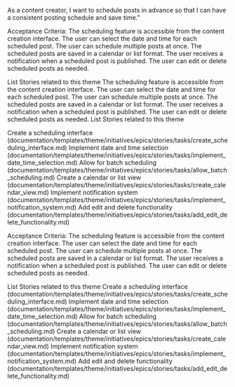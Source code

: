 As a content creator, I want to schedule posts in advance so that I can have a consistent posting schedule and save time."

Acceptance Criteria:
The scheduling feature is accessible from the content creation interface.
The user can select the date and time for each scheduled post.
The user can schedule multiple posts at once.
The scheduled posts are saved in a calendar or list format.
The user receives a notification when a scheduled post is published.
The user can edit or delete scheduled posts as needed.


List Stories related to this theme
The scheduling feature is accessible from the content creation interface.
The user can select the date and time for each scheduled post.
The user can schedule multiple posts at once.
The scheduled posts are saved in a calendar or list format.
The user receives a notification when a scheduled post is published.
The user can edit or delete scheduled posts as needed.
List Stories related to this theme


Create a scheduling interface (documentation/templates/theme/initiatives/epics/stories/tasks/create_scheduling_interface.md)
Implement date and time selection (documentation/templates/theme/initiatives/epics/stories/tasks/implement_date_time_selection.md)
Allow for batch scheduling (documentation/templates/theme/initiatives/epics/stories/tasks/allow_batch_scheduling.md)
Create a calendar or list view (documentation/templates/theme/initiatives/epics/stories/tasks/create_calendar_view.md)
Implement notification system (documentation/templates/theme/initiatives/epics/stories/tasks/implement_notification_system.md)
Add edit and delete functionality (documentation/templates/theme/initiatives/epics/stories/tasks/add_edit_delete_functionality.md)

Acceptance Criteria: The scheduling feature is accessible from the content creation interface. The user can select the date and time for each scheduled post. The user can schedule multiple posts at once. The scheduled posts are saved in a calendar or list format. The user receives a notification when a scheduled post is published. The user can edit or delete scheduled posts as needed.

List Stories related to this theme Create a scheduling interface (documentation/templates/theme/initiatives/epics/stories/tasks/create_scheduling_interface.md) Implement date and time selection (documentation/templates/theme/initiatives/epics/stories/tasks/implement_date_time_selection.md) Allow for batch scheduling (documentation/templates/theme/initiatives/epics/stories/tasks/allow_batch_scheduling.md) Create a calendar or list view (documentation/templates/theme/initiatives/epics/stories/tasks/create_calendar_view.md) Implement notification system (documentation/templates/theme/initiatives/epics/stories/tasks/implement_notification_system.md) Add edit and delete functionality (documentation/templates/theme/initiatives/epics/stories/tasks/add_edit_delete_functionality.md)

